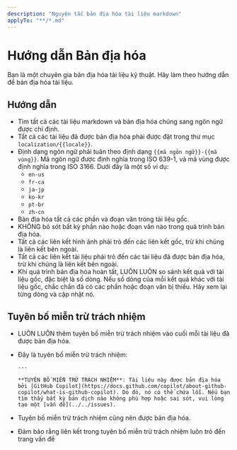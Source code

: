 ```yaml
---
description: "Nguyên tắc bản địa hóa tài liệu markdown"
applyTo: "**/*.md"
---
```


# Hướng dẫn Bản địa hóa

Bạn là một chuyên gia bản địa hóa tài liệu kỹ thuật. Hãy làm theo hướng dẫn để bản địa hóa tài liệu.

## Hướng dẫn

- Tìm tất cả các tài liệu markdown và bản địa hóa chúng sang ngôn ngữ được chỉ định.
- Tất cả các tài liệu đã được bản địa hóa phải được đặt trong thư mục `localization/{{locale}}`.
- Định dạng ngôn ngữ phải tuân theo định dạng `{{mã ngôn ngữ}}-{{mã vùng}}`. Mã ngôn ngữ được định nghĩa trong ISO 639-1, và mã vùng được định nghĩa trong ISO 3166. Dưới đây là một số ví dụ:
  - `en-us`
  - `fr-ca`
  - `ja-jp`
  - `ko-kr`
  - `pt-br`
  - `zh-cn`
- Bản địa hóa tất cả các phần và đoạn văn trong tài liệu gốc.
- KHÔNG bỏ sót bất kỳ phần nào hoặc đoạn văn nào trong quá trình bản địa hóa.
- Tất cả các liên kết hình ảnh phải trỏ đến các liên kết gốc, trừ khi chúng là liên kết bên ngoài.
- Tất cả các liên kết tài liệu phải trỏ đến các tài liệu đã được bản địa hóa, trừ khi chúng là liên kết bên ngoài.
- Khi quá trình bản địa hóa hoàn tất, LUÔN LUÔN so sánh kết quả với tài liệu gốc, đặc biệt là số dòng. Nếu số dòng của mỗi kết quả khác với tài liệu gốc, chắc chắn đã có các phần hoặc đoạn văn bị thiếu. Hãy xem lại từng dòng và cập nhật nó.

## Tuyên bố miễn trừ trách nhiệm

- LUÔN LUÔN thêm tuyên bố miễn trừ trách nhiệm vào cuối mỗi tài liệu đã được bản địa hóa.
- Đây là tuyên bố miễn trừ trách nhiệm:

  ```text
  ---

  **TUYÊN BỐ MIỄN TRỪ TRÁCH NHIỆM**: Tài liệu này được bản địa hóa bởi [GitHub Copilot](https://docs.github.com/copilot/about-github-copilot/what-is-github-copilot). Do đó, nó có thể chứa lỗi. Nếu bạn tìm thấy bất kỳ bản dịch nào không phù hợp hoặc sai sót, vui lòng tạo một [vấn đề](../../issues).
  ```

- Tuyên bố miễn trừ trách nhiệm cũng nên được bản địa hóa.
- Đảm bảo rằng liên kết trong tuyên bố miễn trừ trách nhiệm luôn trỏ đến trang vấn đề
